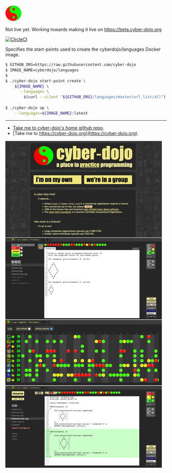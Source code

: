 
<img src="https://raw.githubusercontent.com/cyber-dojo/nginx/master/images/home_page_logo.png" alt="cyber-dojo yin/yang logo" width="50px" height="50px"/>

Not live yet. Working towards making it live on https://beta.cyber-dojo.org

[![CircleCI](https://circleci.com/gh/cyber-dojo/languages.svg?style=svg)](https://circleci.com/gh/cyber-dojo/languages)

Specifies the start-points used to create the cyberdojo/languages Docker image.

```bash
$ GITHUB_ORG=https://raw.githubusercontent.com/cyber-dojo
$ IMAGE_NAME=cyberdojo/languages
$
$ ./cyber-dojo start-point create \
    ${IMAGE_NAME} \
      --languages \
        $(curl --silent "${GITHUB_ORG}/languages/master/url_list/all")

$ ./cyber-dojo up \
    --languages=${IMAGE_NAME}:latest
```

- - - -

* [Take me to cyber-dojo's home github repo](https://github.com/cyber-dojo/cyber-dojo).
* [Take me to https://cyber-dojo.org](https://cyber-dojo.org).

![cyber-dojo.org home page](https://github.com/cyber-dojo/cyber-dojo/blob/master/shared/home_page_snapshot.png)
